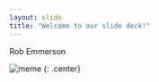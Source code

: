 ```yaml
---
layout: slide
title: "Welcome to our slide deck!"
---
```


Rob Emmerson

![meme](https://miro.medium.com/max/1180/0*BVlH61W52QhuwAxo.jpg)
{: .center}
